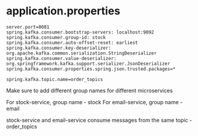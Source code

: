 # application.properties
```
server.port=8081
spring.kafka.consumer.bootstrap-servers: localhost:9092
spring.kafka.consumer.group-id: stock
spring.kafka.consumer.auto-offset-reset: earliest
spring.kafka.consumer.key-deserializer: org.apache.kafka.common.serialization.StringDeserializer
spring.kafka.consumer.value-deserializer: org.springframework.kafka.support.serializer.JsonDeserializer
spring.kafka.consumer.properties.spring.json.trusted.packages=*

spring.kafka.topic.name=order_topics
```
Make sure to add different group names for different microservices

For stock-service, group name - stock
For email-service, group name - email

stock-service and email-service consume messages from the same topic - order_topics
